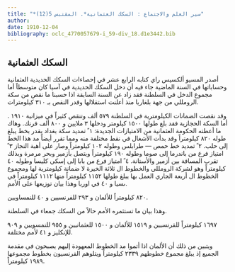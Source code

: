 ```yaml
---
title: "*سير العلم والاجتماع : السكك العثمانية*. المقتبس 5(12)"
author: 
date: 1910-12-04
bibliography: oclc_4770057679-i_59-div_18.d1e3442.bib
---
```




##  السكك العثمانية 


 أصدر المسيو ألكسيس راي كتابه الرابع  عشر  في إحصاءات السكك الحديدية العثمانية وحساباتها في السنة الماضية جاء فيه أن دخل السكك الحديدية في آسيا كان متوسطاً أما مجموع الدخل في السلطنة فقد زاد عن السنة السابقة اذا حسبنا ما نقص من سكة الرومللي من جهة بلغاريا منذ أعلنت استقلالها وقدر النقص بـ  ٣١٠  كيلومترات. 

 وقد نقصت الضمانات الكيلومترية في السلطنة  ٥٧٩  ألف  وتنقص كثيراً في ميزانية  ١٩١٠  . أما السكة الحجازية فقد بلغ طولها  ١٥٠٠  كيلومتر ودخلها  ٣  ملايين و  ٨٠٠  ألف  فرنك. وهاك ما أعطته الحكومة العثمانية من الامتيازات الجديدة:  ١  ً تمديد سكة بغداد يقدر بخط يبلغ طوله  ٨٢٠  كيلومتراً وقد بدأت الأشغال في نقط مختلفة منه ومما تقرر أيضاً مد هذا الخط إلى حلب.  ٢  ً تمديد خط حمص — طرابلس وطوله  ١٠٢  كيلومتراً وصار على أهبة النجاز  ٣  ً امتياز فرع من باندرما إلى صوما وطوله  ١٩٠  كيلومتراً ويتصل بأزمير وبحر مرمرة وبذلك تقرب المسافة بين أزمير والأستانة.  ٤  ً امتياز فرع من بابا إلى إسكي كليسا وطوله  ٤٠  كيلومتراً وهو لشركة الرومللي والخطوط ال  ثلاثة  الخيرة لا ضمانة كيلومترية لها ومجموع   الخطوط ال  أربعة  الجاري العمل بها يبلغ طولها  ١١٥٢  كيلومتراً   منها  ١١١٢  كيلومتراً في ىسيا و  ٤٠  في اوربا وهذا بيان توزيعها على الأمم. 

 ٨٢٠  كيلومتراً للألمان و  ٢٩٣  للفرنسيين و  ٤٠  للنمساويين. 

 وهذا بيان ما تستثمره الأمم حالاً من السكك جمعاء في السلطنة. 

 ١٦٩٧  كيلومتراً للفرنسيين و  ١٥١٩  للألمان و  ١٥٠٠  للعثمانيين و  ٩٥٥  للنمسويين و  ٩٠٩  للإنكليز و  ٤١  لأمم مختلفة. 

 ويتبين من ذلك أن الألمان اذا أتموا مد الخطوط المعهودة إليهم يصبحون في مقدمة الجميع إذ يبلغ مجموع خطوطهم  ٢٣٣٩  كيلومتراً ويتلوهم الفرنسيون بخطوط مجموعها  ١٩٨٩  كيلومتراً. 
